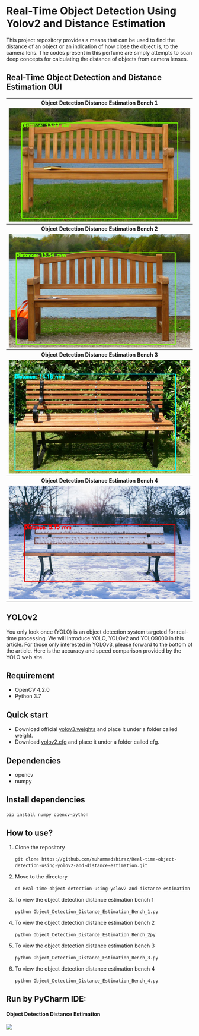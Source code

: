 # Real-Time Object Detection Using Yolov2 and Distance Estimation

This project repository provides a means that can be used to find the distance of an object or an indication of how close the object is, to the camera lens.
The codes present in this perfume are simply attempts to scan deep concepts for calculating the distance of objects from camera lenses.

## Real-Time Object Detection and Distance Estimation GUI

<table>
  <tbody>
	<tr align="center"> 
		<th><strong>Object Detection Distance Estimation Bench 1</strong></th>
	</tr>
	<tr align="center">
		<td><img src="results/bench_results1.jpg"></td>		
	</tr>
	<tr align="center"> 
		<th><strong>Object Detection Distance Estimation Bench 2</strong></th>
	</tr>
	<tr align="center">
		<td><img src="results/bench_results2.jpg"></td>		
	</tr>
	<tr align="center"> 
		<th><strong>Object Detection Distance Estimation Bench 3</strong></th>
	</tr>
	<tr align="center">
		<td><img src="results/bench_results3.jpg"></td>		
	</tr>
	<tr align="center"> 
		<th><strong>Object Detection Distance Estimation Bench 4</strong></th>
	</tr>
	<tr align="center">
		<td><img src="results/bench_results4.jpg"></td>		
	</tr>
</tbody>
</table>

## YOLOv2

You only look once (YOLO) is an object detection system targeted for real-time processing. We will introduce YOLO, YOLOv2 and YOLO9000 in this article. For those only interested in YOLOv3, please forward to the bottom of the article. Here is the accuracy and speed comparison provided by the YOLO web site.

## Requirement
<ul>
<li>OpenCV 4.2.0</li>
<li>Python 3.7</li>
</ul>

## Quick start
<ul>
  <li>Download official <a href="https://pjreddie.com/media/files/yolov2.weights" rel="nofollow">yolov3.weights</a> and place it under a folder called weight.</li>  
  <li>Download <a href="https://github.com/pjreddie/darknet/blob/master/cfg/yolov2.cfg">yolov2.cfg</a> and place it under a folder called cfg.</li>
</ul>

## Dependencies
<ul>
<li>opencv</li>
<li>numpy</li>
</ul>

## Install dependencies
<p><code>pip install numpy opencv-python</code></p>

## How to use?
<ol>
  <li>Clone the repository</li>
  <p><code>git clone https://github.com/muhammadshiraz/Real-time-object-detection-using-yolov2-and-distance-estimation.git</code></p>
</ol>
<ol start="2">
  <li>Move to the directory</li>
  <p><code>cd Real-time-object-detection-using-yolov2-and-distance-estimation</code></p>
</ol>
<ol start="3">
  <li>To view the object detection distance estimation bench 1</li>
  <p><code>python Object_Detection_Distance_Estimation_Bench_1.py</code></p>
</ol>
<ol start="4">
  <li>To view the object detection distance estimation bench 2</li>
  <p><code>python Object_Detection_Distance_Estimation_Bench_2py</code></p>
</ol>
<ol start="5">
  <li>To view the object detection distance estimation bench 3</li>
  <p><code>python Object_Detection_Distance_Estimation_Bench_3.py</code></p>
</ol>
<ol start="6">
  <li>To view the object detection distance estimation bench 4</li>
  <p><code>python Object_Detection_Distance_Estimation_Bench_4.py</code></p>
</ol>

## Run by PyCharm IDE:
 
#### Object Detection Distance Estimation
<img src="results/RunbyPyCharmIDE.jpg">